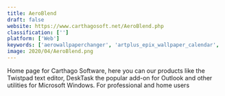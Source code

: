 ```yaml
---
title: AeroBlend
draft: false 
website: https://www.carthagosoft.net/AeroBlend.php
classification: ['']
platform: ['Web']
keywords: ['aerowallpaperchanger', 'artplus_epix_wallpaper_calendar', 'autowallpaper', 'fcorp_my_desktop', 'random_background']
image: 2020/04/AeroBlend.png
---
```

Home page for Carthago Software, here you can our products like the Twistpad text editor, DeskTask the popular add-on for Outlook and other utilities for Microsoft Windows. For professional and home users